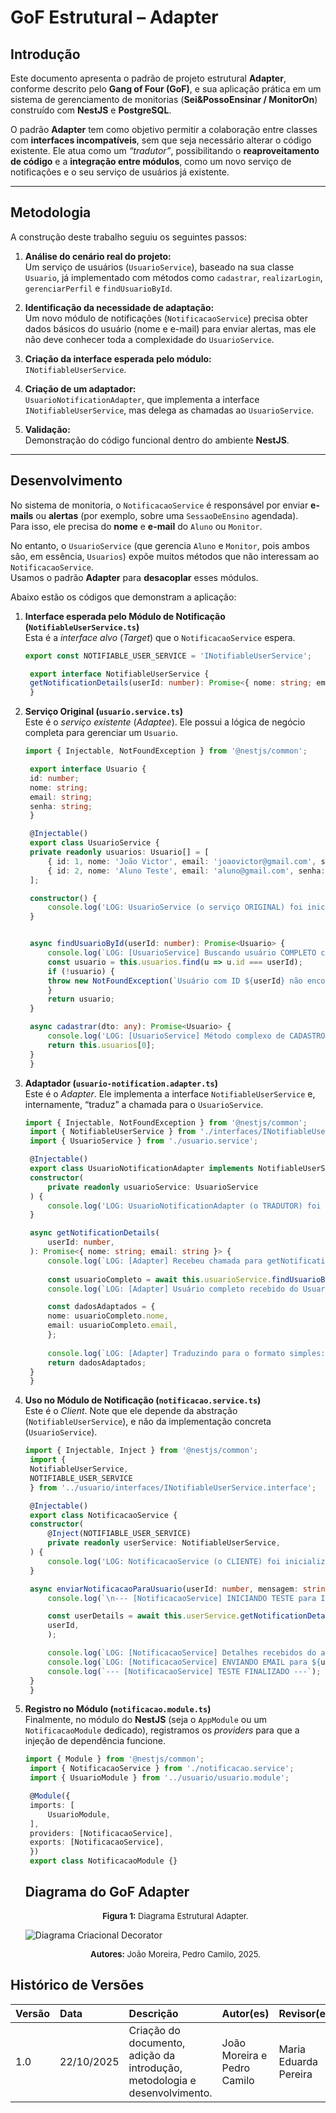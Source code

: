 # GoF Estrutural – Adapter

## Introdução

Este documento apresenta o padrão de projeto estrutural **Adapter**, conforme descrito pelo **Gang of Four (GoF)**, e sua aplicação prática em um sistema de gerenciamento de monitorias (**Sei&PossoEnsinar / MonitorOn**) construído com **NestJS** e **PostgreSQL**.

O padrão **Adapter** tem como objetivo permitir a colaboração entre classes com **interfaces incompatíveis**, sem que seja necessário alterar o código existente. Ele atua como um *“tradutor”*, possibilitando o **reaproveitamento de código** e a **integração entre módulos**, como um novo serviço de notificações e o seu serviço de usuários já existente.

---

##  Metodologia

A construção deste trabalho seguiu os seguintes passos:

1. **Análise do cenário real do projeto:**  
   Um serviço de usuários (`UsuarioService`), baseado na sua classe `Usuario`, já implementado com métodos como `cadastrar`, `realizarLogin`, `gerenciarPerfil` e `findUsuarioById`.

2. **Identificação da necessidade de adaptação:**  
   Um novo módulo de notificações (`NotificacaoService`) precisa obter dados básicos do usuário (nome e e-mail) para enviar alertas, mas ele não deve conhecer toda a complexidade do `UsuarioService`.

3. **Criação da interface esperada pelo módulo:**  
   `INotifiableUserService`.

4. **Criação de um adaptador:**  
   `UsuarioNotificationAdapter`, que implementa a interface `INotifiableUserService`, mas delega as chamadas ao `UsuarioService`.

5. **Validação:**  
   Demonstração do código funcional dentro do ambiente **NestJS**.

---

## Desenvolvimento

No sistema de monitoria, o `NotificacaoService` é responsável por enviar **e-mails** ou **alertas** (por exemplo, sobre uma `SessaoDeEnsino` agendada).  
Para isso, ele precisa do **nome** e **e-mail** do `Aluno` ou `Monitor`.

No entanto, o `UsuarioService` (que gerencia `Aluno` e `Monitor`, pois ambos são, em essência, `Usuarios`) expõe muitos métodos que não interessam ao `NotificacaoService`.  
Usamos o padrão **Adapter** para **desacoplar** esses módulos.

Abaixo estão os códigos que demonstram a aplicação:

1. **Interface esperada pelo Módulo de Notificação (`NotifiableUserService.ts`)**  
   Esta é a *interface alvo* (*Target*) que o `NotificacaoService` espera.

   ```typescript
   export const NOTIFIABLE_USER_SERVICE = 'INotifiableUserService';

    export interface NotifiableUserService {
    getNotificationDetails(userId: number): Promise<{ nome: string; email: string }>;
    }
    ```

2. **Serviço Original (`usuario.service.ts`)**  
   Este é o *serviço existente* (*Adaptee*). Ele possui a lógica de negócio completa para gerenciar um `Usuario`.

   ```typescript
   import { Injectable, NotFoundException } from '@nestjs/common';

    export interface Usuario {
    id: number;
    nome: string;
    email: string;
    senha: string;
    }

    @Injectable()
    export class UsuarioService {
    private readonly usuarios: Usuario[] = [
        { id: 1, nome: 'João Victor', email: 'joaovictor@gmail.com', senha: '123' },
        { id: 2, nome: 'Aluno Teste', email: 'aluno@gmail.com', senha: '456' },
    ];

    constructor() {
        console.log('LOG: UsuarioService (o serviço ORIGINAL) foi inicializado.');
    }


    async findUsuarioById(userId: number): Promise<Usuario> {
        console.log(`LOG: [UsuarioService] Buscando usuário COMPLETO com ID: ${userId}`);
        const usuario = this.usuarios.find(u => u.id === userId);
        if (!usuario) {
        throw new NotFoundException(`Usuário com ID ${userId} não encontrado.`);
        }
        return usuario;
    }

    async cadastrar(dto: any): Promise<Usuario> {
        console.log('LOG: [UsuarioService] Método complexo de CADASTRO chamado.');
        return this.usuarios[0];
    }
    }
    ```

3. **Adaptador (`usuario-notification.adapter.ts`)**  
   Este é o *Adapter*. Ele implementa a interface `NotifiableUserService` e, internamente, “traduz” a chamada para o `UsuarioService`.

   ```typescript
   import { Injectable, NotFoundException } from '@nestjs/common';
    import { NotifiableUserService } from './interfaces/INotifiableUserService.interface';
    import { UsuarioService } from './usuario.service';

    @Injectable()
    export class UsuarioNotificationAdapter implements NotifiableUserService {
    constructor(
        private readonly usuarioService: UsuarioService
    ) {
        console.log('LOG: UsuarioNotificationAdapter (o TRADUTOR) foi inicializado.');
    }

    async getNotificationDetails(
        userId: number,
    ): Promise<{ nome: string; email: string }> {
        console.log(`LOG: [Adapter] Recebeu chamada para getNotificationDetails(${userId})`);
        
        const usuarioCompleto = await this.usuarioService.findUsuarioById(userId);
        console.log(`LOG: [Adapter] Usuário completo recebido do UsuarioService.`);

        const dadosAdaptados = {
        nome: usuarioCompleto.nome,
        email: usuarioCompleto.email,
        };
        
        console.log(`LOG: [Adapter] Traduzindo para o formato simples:`, dadosAdaptados);
        return dadosAdaptados;
    }
    }
    ```

4. **Uso no Módulo de Notificação (`notificacao.service.ts`)**  
   Este é o *Client*. Note que ele depende da abstração (`NotifiableUserService`), e não da implementação concreta (`UsuarioService`).

   ```typescript
   import { Injectable, Inject } from '@nestjs/common';
    import { 
    NotifiableUserService, 
    NOTIFIABLE_USER_SERVICE 
    } from '../usuario/interfaces/INotifiableUserService.interface';

    @Injectable()
    export class NotificacaoService {
    constructor(
        @Inject(NOTIFIABLE_USER_SERVICE)
        private readonly userService: NotifiableUserService,
    ) {
        console.log('LOG: NotificacaoService (o CLIENTE) foi inicializado.');
    }

    async enviarNotificacaoParaUsuario(userId: number, mensagem: string): Promise<void> {
        console.log(`\n--- [NotificacaoService] INICIANDO TESTE para ID: ${userId} ---`);

        const userDetails = await this.userService.getNotificationDetails(
        userId,
        );

        console.log(`LOG: [NotificacaoService] Detalhes recebidos do adapter:`, userDetails);
        console.log(`LOG: [NotificacaoService] ENVIANDO EMAIL para ${userDetails.nome} (${userDetails.email}): ${mensagem}`);
        console.log(`--- [NotificacaoService] TESTE FINALIZADO ---`);
    }
    }
    ```

5. **Registro no Módulo (`notificacao.module.ts`)**  
   Finalmente, no módulo do **NestJS** (seja o `AppModule` ou um `NotificacaoModule` dedicado), registramos os *providers* para que a injeção de dependência funcione.

   ```typescript
   import { Module } from '@nestjs/common';
    import { NotificacaoService } from './notificacao.service';
    import { UsuarioModule } from '../usuario/usuario.module';

    @Module({
    imports: [
        UsuarioModule, 
    ],
    providers: [NotificacaoService],
    exports: [NotificacaoService],
    })
    export class NotificacaoModule {}
    ```


    ## Diagrama do GoF Adapter

    <font size="2"><p style="text-align: center"><b>Figura 1:</b> Diagrama Estrutural Adapter.</p></font>

    ![Diagrama Criacional Decorator](../images/DiagramaGoF-Adapter.png)

    <font size="2"><p style="text-align: center"><b>Autores:</b> João Moreira, Pedro Camilo, 2025.</p></font>

## Histórico de Versões

| Versão | Data | Descrição | Autor(es) | Revisor(es) |
| :--- | :--- | :--- | :--- | :--- |
| 1.0 | 22/10/2025 | Criação do documento, adição da introdução, metodologia e desenvolvimento. | João Moreira e Pedro Camilo | Maria Eduarda Pereira |